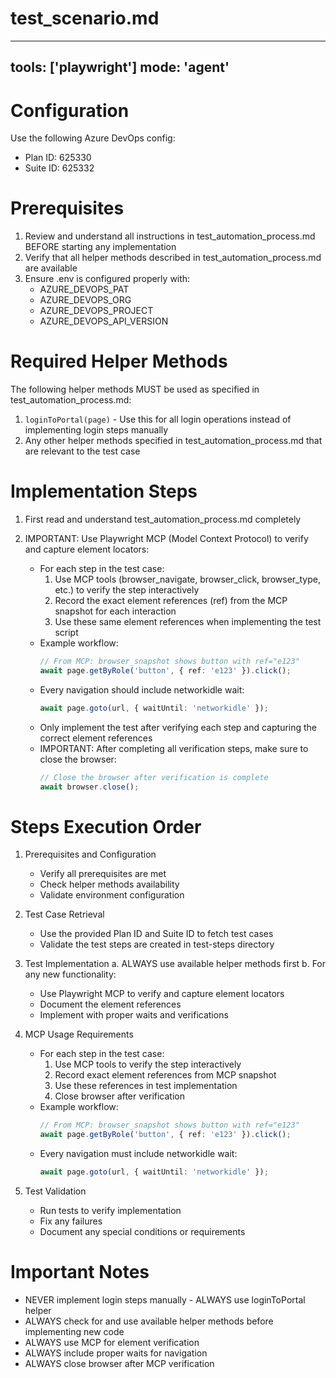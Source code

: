# test_scenario.md
---
tools: ['playwright']
mode: 'agent'
---
# Configuration
Use the following Azure DevOps config:
- Plan ID: 625330
- Suite ID: 625332

# Prerequisites
1. Review and understand all instructions in test_automation_process.md BEFORE starting any implementation
2. Verify that all helper methods described in test_automation_process.md are available
3. Ensure .env is configured properly with:
   - AZURE_DEVOPS_PAT
   - AZURE_DEVOPS_ORG
   - AZURE_DEVOPS_PROJECT
   - AZURE_DEVOPS_API_VERSION

# Required Helper Methods
The following helper methods MUST be used as specified in test_automation_process.md:
1. `loginToPortal(page)` - Use this for all login operations instead of implementing login steps manually
2. Any other helper methods specified in test_automation_process.md that are relevant to the test case

# Implementation Steps
1. First read and understand test_automation_process.md completely

2. IMPORTANT: Use Playwright MCP (Model Context Protocol) to verify and capture element locators:
   - For each step in the test case:
     1. Use MCP tools (browser_navigate, browser_click, browser_type, etc.) to verify the step interactively
     2. Record the exact element references (ref) from the MCP snapshot for each interaction
     3. Use these same element references when implementing the test script
   - Example workflow:
     ```typescript
     // From MCP: browser_snapshot shows button with ref="e123"
     await page.getByRole('button', { ref: 'e123' }).click();
     ```
   - Every navigation should include networkidle wait:
     ```typescript
     await page.goto(url, { waitUntil: 'networkidle' });
     ```
   - Only implement the test after verifying each step and capturing the correct element references
   - IMPORTANT: After completing all verification steps, make sure to close the browser:
     ```typescript
     // Close the browser after verification is complete
     await browser.close();
     ```

# Steps Execution Order
1. Prerequisites and Configuration
   - Verify all prerequisites are met
   - Check helper methods availability
   - Validate environment configuration

2. Test Case Retrieval
   - Use the provided Plan ID and Suite ID to fetch test cases
   - Validate the test steps are created in test-steps directory

3. Test Implementation
   a. ALWAYS use available helper methods first
   b. For any new functionality:
      - Use Playwright MCP to verify and capture element locators
      - Document the element references
      - Implement with proper waits and verifications

4. MCP Usage Requirements
   - For each step in the test case:
     1. Use MCP tools to verify the step interactively
     2. Record exact element references from MCP snapshot
     3. Use these references in test implementation
     4. Close browser after verification
   - Example workflow:
     ```typescript
     // From MCP: browser_snapshot shows button with ref="e123"
     await page.getByRole('button', { ref: 'e123' }).click();
     ```
   - Every navigation must include networkidle wait:
     ```typescript
     await page.goto(url, { waitUntil: 'networkidle' });
     ```

5. Test Validation
   - Run tests to verify implementation
   - Fix any failures
   - Document any special conditions or requirements

# Important Notes
- NEVER implement login steps manually - ALWAYS use loginToPortal helper
- ALWAYS check for and use available helper methods before implementing new code
- ALWAYS use MCP for element verification
- ALWAYS include proper waits for navigation
- ALWAYS close browser after MCP verification